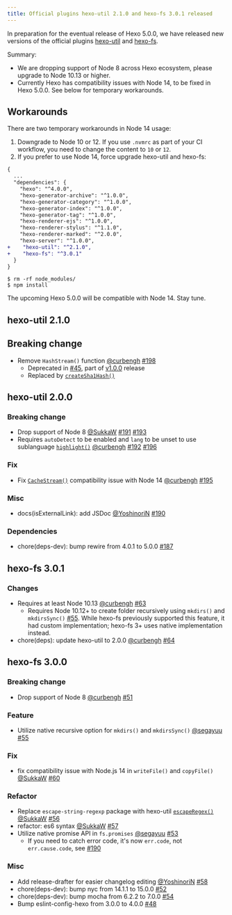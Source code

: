 ```yaml
---
title: Official plugins hexo-util 2.1.0 and hexo-fs 3.0.1 released
---
```


In preparation for the eventual release of Hexo 5.0.0, we have released new versions of the official plugins [hexo-util] and [hexo-fs].

Summary:

- We are dropping support of Node 8 across Hexo ecosystem, please upgrade to Node 10.13 or higher.
- Currently Hexo has compatibility issues with Node 14, to be fixed in Hexo 5.0.0. See below for temporary workarounds.

[hexo-util]: https://github.com/hexojs/hexo-util
[hexo-fs]: https://github.com/hexojs/hexo-fs

## Workarounds

There are two temporary workarounds in Node 14 usage:

1. Downgrade to Node 10 or 12. If you use `.nvmrc` as part of your CI workflow, you need to change the content to `10` or `12`.
2. If you prefer to use Node 14, force upgrade hexo-util and hexo-fs:

``` diff package.json
{
  ...
  "dependencies": {
    "hexo": "^4.0.0",
    "hexo-generator-archive": "^1.0.0",
    "hexo-generator-category": "^1.0.0",
    "hexo-generator-index": "^1.0.0",
    "hexo-generator-tag": "^1.0.0",
    "hexo-renderer-ejs": "^1.0.0",
    "hexo-renderer-stylus": "^1.1.0",
    "hexo-renderer-marked": "^2.0.0",
    "hexo-server": "^1.0.0",
+    "hexo-util": "^2.1.0",
+    "hexo-fs": "^3.0.1"
  }
}
```

```
$ rm -rf node_modules/
$ npm install
```

The upcoming Hexo 5.0.0 will be compatible with Node 14. Stay tune.

## hexo-util 2.1.0

## Breaking change

- Remove `HashStream()` function [@curbengh](https://github.com/curbengh) [#198]
  - Deprecated in [#45], part of [v1.0.0](https://github.com/hexojs/hexo-util/releases/tag/1.0.0) release
  - Replaced by [`createSha1Hash()`](https://github.com/hexojs/hexo-util/tree/master#createsha1hash)

## hexo-util 2.0.0

### Breaking change

- Drop support of Node 8 [@SukkaW](https://github.com/SukkaW) [#191] [#193]
- Requires `autoDetect` to be enabled and `lang` to be unset to use sublanguage [`highlight()`](https://github.com/hexojs/hexo-util#highlightstr-options) [@curbengh](https://github.com/curbengh) [#192] [#196]

### Fix

- Fix [`CacheStream()`](https://github.com/hexojs/hexo-util#cachestream) compatibility issue with Node 14 [@curbengh](https://github.com/curbengh) [#195]

### Misc

- docs(isExternalLink): add JSDoc [@YoshinoriN](https://github.com/YoshinoriN) [#190](https://github.com/hexojs/hexo-util/pull/190)

### Dependencies

- chore(deps-dev): bump rewire from 4.0.1 to 5.0.0 [#187]

[#198]: https://github.com/hexojs/hexo-util/pull/198
[#45]: https://github.com/hexojs/hexo-util/pull/45
[#191]: https://github.com/hexojs/hexo-util/pull/191
[#193]: https://github.com/hexojs/hexo-util/pull/193
[#192]: https://github.com/hexojs/hexo-util/pull/192
[#196]: https://github.com/hexojs/hexo-util/pull/196
[#195]: https://github.com/hexojs/hexo-util/pull/195
[#187]: https://github.com/hexojs/hexo-util/pull/187

## hexo-fs 3.0.1

### Changes

- Requires at least Node 10.13 [@curbengh](https://github.com/curbengh) [#63]
  - Requires Node 10.12+ to create folder recursively using `mkdirs()` and `mkdirsSync()` [#55]. While hexo-fs previously supported this feature, it had custom implementation; hexo-fs 3+ uses native implementation instead.
- chore(deps): update hexo-util to 2.0.0 [@curbengh](https://github.com/curbengh) [#64]

## hexo-fs 3.0.0

### Breaking change

- Drop support of Node 8 [@curbengh](https://github.com/curbengh) [#51]

### Feature

- Utilize native recursive option for `mkdirs()` and `mkdirsSync()` [@segayuu](https://github.com/segayuu) [#55]

### Fix

- fix compatibility issue with Node.js 14 in `writeFile()` and `copyFile()` [@SukkaW](https://github.com/SukkaW) [#60]

### Refactor

- Replace `escape-string-regexp` package with hexo-util [`escapeRegex()`](https://github.com/hexojs/hexo-util#escaperegexstr) [@SukkaW](https://github.com/SukkaW) [#56]
- refactor: es6 syntax [@SukkaW](https://github.com/SukkaW) [#57]
- Utilize native promise API in `fs.promises` [@segayuu](https://github.com/segayuu) [#53]
  - If you need to catch error code, it's now `err.code`, not `err.cause.code`, see [#190](https://github.com/hexojs/hexo-cli/pull/190)

### Misc

- Add release-drafter for easier changelog editing [@YoshinoriN](https://github.com/YoshinoriN) [#58]
- chore(deps-dev): bump nyc from 14.1.1 to 15.0.0 [#52]
- chore(deps-dev): bump mocha from 6.2.2 to 7.0.0 [#54]
- Bump eslint-config-hexo from 3.0.0 to 4.0.0 [#48]

[#63]: https://github.com/hexojs/hexo-fs/pull/63
[#55]: https://github.com/hexojs/hexo-fs/pull/55
[#64]: https://github.com/hexojs/hexo-fs/pull/64
[#51]: https://github.com/hexojs/hexo-fs/pull/51
[#55]: https://github.com/hexojs/hexo-fs/pull/55
[#60]: https://github.com/hexojs/hexo-fs/pull/60
[#56]: https://github.com/hexojs/hexo-fs/pull/56
[#57]: https://github.com/hexojs/hexo-fs/pull/57
[#53]: https://github.com/hexojs/hexo-fs/pull/53
[#58]: https://github.com/hexojs/hexo-fs/pull/58
[#52]: https://github.com/hexojs/hexo-fs/pull/52
[#54]: https://github.com/hexojs/hexo-fs/pull/54
[#48]: https://github.com/hexojs/hexo-fs/pull/48
